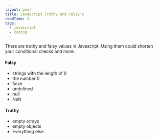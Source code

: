 ```yaml
---
layout: post
title: JavaScript Truthy and Falsy's
readTime: 2
tags:
  - javascript
  - coding
---
```


There are truthy and falsy values in Javascript. Using them could shorten your conditional checks and more.


#### Falsy

* strings with the length of 0
* the number 0
* false
* undefined
* null
* NaN


#### Truthy
* empty arrays
* empty objects
* Everything else


